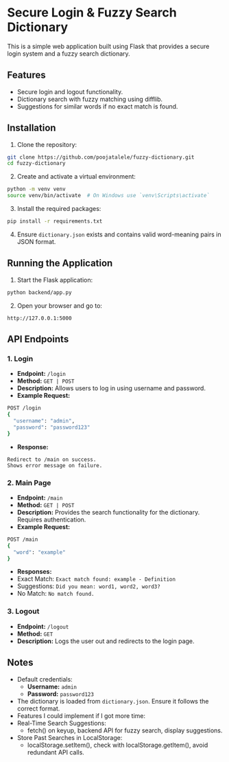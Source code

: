 # Secure Login & Fuzzy Search Dictionary

This is a simple web application built using Flask that provides a secure login system and a fuzzy search dictionary.

## Features
- Secure login and logout functionality.
- Dictionary search with fuzzy matching using difflib.
- Suggestions for similar words if no exact match is found.

## Installation

1. Clone the repository:
```bash
git clone https://github.com/poojatalele/fuzzy-dictionary.git
cd fuzzy-dictionary
```

2. Create and activate a virtual environment:
```bash
python -m venv venv
source venv/bin/activate  # On Windows use `venv\Scripts\activate`
```

3. Install the required packages:
```bash
pip install -r requirements.txt
```

4. Ensure `dictionary.json` exists and contains valid word-meaning pairs in JSON format.

## Running the Application

1. Start the Flask application:
```bash
python backend/app.py
```

2. Open your browser and go to:
```
http://127.0.0.1:5000
```

## API Endpoints

### 1. **Login**
- **Endpoint:** `/login`
- **Method:** `GET | POST`
- **Description:** Allows users to log in using username and password.
- **Example Request:**
```bash
POST /login
{
  "username": "admin",
  "password": "password123"
}
```
- **Response:**
```
Redirect to /main on success.
Shows error message on failure.
```

### 2. **Main Page**
- **Endpoint:** `/main`
- **Method:** `GET | POST`
- **Description:** Provides the search functionality for the dictionary. Requires authentication.
- **Example Request:**
```bash
POST /main
{
  "word": "example"
}
```
- **Responses:**
- Exact Match: `Exact match found: example - Definition`
- Suggestions: `Did you mean: word1, word2, word3?`
- No Match: `No match found.`

### 3. **Logout**
- **Endpoint:** `/logout`
- **Method:** `GET`
- **Description:** Logs the user out and redirects to the login page.

## Notes
- Default credentials: 
  - **Username:** `admin`
  - **Password:** `password123`
- The dictionary is loaded from `dictionary.json`. Ensure it follows the correct format.
- Features I could implement if I got more time:
- Real-Time Search Suggestions:
    - fetch() on keyup, backend API for fuzzy search, display suggestions.
- Store Past Searches in LocalStorage:
    - localStorage.setItem(), check with localStorage.getItem(), avoid redundant API calls.